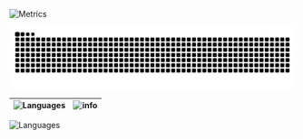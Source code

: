 ![Metrics](https://metrics.lecoq.io/kuankuan2007?template=classic&languages=1&activity=1&projects=1&introduction=1&lines=1&screenshot=1&16personalities=1&isocalendar=1&stars=1&habits=1&gists=1&base=header%2C%20activity%2C%20community%2C%20repositories%2C%20metadata&base.indepth=false&base.hireable=false&base.skip=false&isocalendar=false&isocalendar.duration=full-year&languages=false&languages.limit=8&languages.threshold=0%25&languages.other=false&languages.colors=github&languages.sections=most-used&languages.indepth=false&languages.analysis.timeout=15&languages.analysis.timeout.repositories=7.5&languages.categories=markup%2C%20programming&languages.recent.categories=markup%2C%20programming&languages.recent.load=300&languages.recent.days=14&lines=false&lines.sections=base&lines.repositories.limit=4&lines.history.limit=1&stars=false&stars.limit=2&habits=false&habits.from=200&habits.days=14&habits.facts=true&habits.charts=true&habits.charts.type=graph&habits.trim=false&habits.languages.limit=8&habits.languages.threshold=0%25&activity=false&activity.limit=5&activity.load=300&activity.days=14&activity.visibility=all&activity.timestamps=false&activity.filter=all&gists=false&projects=false&projects.limit=4&projects.descriptions=false&introduction=false&introduction.title=true&16personalities=false&16personalities.url=https%3A%2F%2Fwww.16personalities.com%2Fprofiles%2F2afcab1704a60&16personalities.sections=personality&16personalities.scores=true&screenshot=false&screenshot.title=Screenshot&screenshot.url=https%3A%2F%2Fkuankuan2007.gitee.io%2F&screenshot.selector=body&screenshot.mode=image&screenshot.viewport=%7B%0A%20%20%22width%22%3A%201280%2C%0A%20%20%22height%22%3A%201280%0A%7D%0A&screenshot.wait=0&screenshot.background=true&config.timezone=Asia%2FShanghai&config.octicon=true)

<picture>
  <source media="(prefers-color-scheme: dark)" srcset="https://raw.githubusercontent.com/kuankuan2007/kuankuan2007/output/github-contribution-grid-snake-dark.svg">
  <source media="(prefers-color-scheme: light)" srcset="https://raw.githubusercontent.com/kuankuan2007/kuankuan2007/output/github-contribution-grid-snake.svg">
  <img alt="github contribution grid snake animation" src="https://raw.githubusercontent.com/kuankuan2007/kuankuan2007/output/github-contribution-grid-snake.svg">
</picture>

| ![Languages](https://github-readme-stats.vercel.app/api/top-langs/?username=kuankuan2007&theme=transparent&layout=compact) | ![info](https://github-readme-stats.vercel.app/api?username=kuankuan2007&show_icons=true&theme=transparent&include_all_commits=true) |
| ------------------------------------------------------------------------------------------------------------------------ | ---------------------------------------------------------------------------------------------------------------------------------- |

![Languages](https://cr-skills-chart-widget.azurewebsites.net/api/api?username=kuankuan2007)
